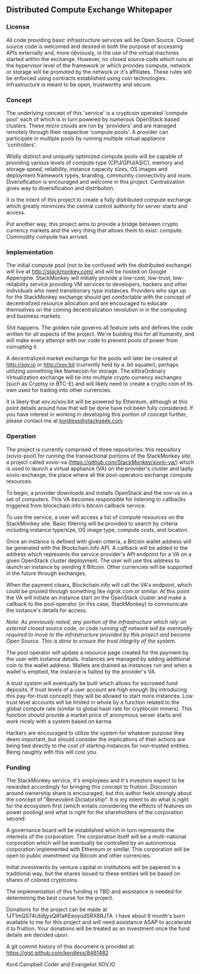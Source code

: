 ## Distributed Compute Exchange Whitepaper

### License
All code providing basic infrastructure services will be Open Source.  Closed source code is welcomed and desired in both the purpose of accessing APIs externally and, more obviously, in the use of the virtual machines started within the exchange.  However, no closed source code which runs at the hypervisor level of the framework or which provides compute, network or storage will be promoted by the network or it's affiliates.  These rules will be enforced using contracts established using coin technologies. Infrastructure is meant to be open, trustworthy and secure.

### Concept
The underlying concept of this 'service' is a cryptcoin operated 'compute pool' each of which is in turn powered by numerous OpenStack based clusters.  These micro clouds are run by 'providers' and are managed remotely through their respective 'compute pools'.  A provider can participate in multiple pools by running multiple virtual appliance 'controllers'.

Wildly distinct and uniquely optimized compute pools will be capable of providing various levels of compute type (CPU/GPU/ASIC), memory and storage speed, reliability, instance capacity sizes, OS images and deployment framework types, branding, community connectivity and more.  Diversification is encouraged and welcome in this project.  Centralization gives way to diversification and distribution.

It is the intent of this project to create a fully distributed compute exchange which greatly minimizes the central control authority for server starts and access.

Put another way, this project aims to provide a bridge between crypto currency markets and the very thing that allows them to exist: compute.  Commodity compute has arrived.

### Implementation
The initial compute pool (not to be confused with the distributed exchange) will live at http://stackmonkey.com/ and will be hosted on Google Appengine.  StackMonkey will initially provide a low-cost, low-trust, low-reliability service providing VM services to developers, hackers and other individuals who need transitionary type instances.  Providers who sign up for the StackMonkey exchange should get comfortable with the concept of decentralized resource allocation and are encouraged to educate themselves on the coming decentralization revolution in in the computing and business markets.

Shit happens. The golden rule governs all feature sets and defines the code written for all aspects of the project.   We're building this for all humanity, and will make every attempt with our code to prevent pools of power from corrupting it.

A decentralized market exchange for the pools will later be created at http://xov.io or http://xov.bit (currently held by a .bit squater), perhaps utilizing something like Namecoin for storage.  The eXtraOrdinary Virtualization exchange will tie into multiple crypto currency exchanges (such as Cryptsy or BTC-E) and will likely need to create a crypto coin of its own used for trading into other currencies.

It is likely that xov.io/xov.bit will be powered by Ethereum, although at this point details around how that will be done have not been fully considered.  If you have interest in working in developing this portion of concept further, please contact me at kordless@stackgeek.com.

### Operation
The project is currently comprised of three repositories: this repository (xovio-pool) for running the transactional portions of the StackMonkey site, a project called xovio-va (https://github.com/StackMonkey/xovio-va/) which is used to launch a virtual appliance (VA) on the provider's cluster and lastly xovio-exchange, the place where all the pool-operators exchange compute resources.  

To begin, a provider downloads and installs OpenStack and the xov-va on a set of computers.  This VA becomes responsible for listening to callbacks triggered from blockchain.info's bitcoin callback service.

To use the service, a user will access a list of compute resources on the StackMonkey site.  Basic filtering will be provided to search by criteria including instance type/size, OS image type, compute costs, and location.

Once an instance is defined with given criteria, a Bitcoin wallet address will be generated with the Blockchain.info API.  A callback will be added to the address which represents the service provider's API endpoint for a VA on a given OpenStack cluster deployment.  The user will use this address to launch an instance by sending it Bitcoin.  Other currencies will be supported in the future through exchanges.

When the payment clears, Blockchain.info will call the VA's endpoint, which could be proxied through something like ngrok.com or similar.  At this point the VA will initiate an instance start on the OpenStack cluster and make a callback to the pool operator (in this case, StackMonkey) to communicate the instance's details for access.  

*Note: As previously noted, any portion of the infrastructure which rely on external closed source code, or code running off network will be eventually required to move to the infrastructure provided by this project and become Open Source.  This is done to ensure the trust integrity of the system.*

The pool operator will update a resource page created for the payment by the user with instance details.  Instances are managed by adding additional coin to the wallet address.  Wallets are drained as instances run and when a wallet is emptied, the instance is halted by the provider's VA.

A trust system will eventually be built which allows for escrowed fund deposits.  If trust levels of a user account are high enough (by introducing this pay-for-trust concept) they will be allowed to start more instances.  Low trust level accounts will be limited in whole by a function related to the global compute rate (similar to global hash rate for cryptocoin miners).  This function should provide a market price of anonymous server starts and work nicely with a system based on karma.

Hackers are encouraged to utilize the system for whatever purpose they deem important, but should consider the implications of their actions are being tied directly to the cost of starting instances for non-trusted entities.  Being naughty with this will cost you.

### Funding
The StackMonkey service, it's employees and it's investors expect to be rewarded accordingly for bringing this concept to fruition.  Discussion around ownership share is encouraged, but this author feels strongly about the concept of "Benevolent Dictatorship".  It is my intent to do what is right for the ecosystem first (which entails considering the effects of features on power pooling) and what is right for the shareholders of the corporation second.

A governance board will be established which in turn represents the interests of the corporation.  The corporation itself will be a multi-national corporation which will be eventually be controlled by an autonomous corporation implemented with Ethereum or similar.  This corporation will be open to public investment via Bitcoin and other currencies.

Initial investments by venture capital or institutions will be papered in a traditional way, but the shares issued to these entities will be based on shares of colored cryptcoins.

The implementation of this funding is TBD and assistance is needed for determining the best course for the project.

Donations for the project can be made at 1JT1mQS74Ub8jyxQ81aKEeoyudSRX8RJTA.  I have about 6 month's burn available to me for this project and will need assistance ASAP to accelerate it to fruition.  Your donations will be treated as an investment once the fund details are decided upon.

A git commit history of this document is provided at: https://gist.github.com/kordless/8461482

Kord Campbell
Coder and Evangelist
XOV.IO

